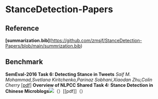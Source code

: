 # StanceDetection-Papers

## Reference
**[summarization.bib]**(https://github.com/zmsjf/StanceDetection-Papers/blob/main/summrization.bib)

## Benchmark
**SemEval-2016 Task 6: Detecting Stance in Tweets** *Saif M. Mohammad,Svetlana Kiritchenko,Parinaz Sobhani,Xiaodan Zhu,Colin Cherry* [[pdf]](https://aclanthology.org/S16-1003.pdf) 
**Overview of NLPCC Shared Task 4: Stance Detection in Chinese Microblogs**![](https://img.shields.io/badge/-Chinese-orange)（）[[pdf]]（）

